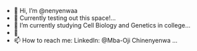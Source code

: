- 👋 Hi, I’m @nenyenwaa
- 👀 Currently testing out this space!...
- 🌱 I’m currently studying Cell Biology and Genetics in college...
- 💞️ 
- 📫 How to reach me: LinkedIn: @Mba-Oji Chinenyenwa ...

<!---
nenyenwaa/nenyenwaa is a ✨ special ✨ repository because its `README.md` (this file) appears on your GitHub profile.
You can click the Preview link to take a look at your changes.
--->
